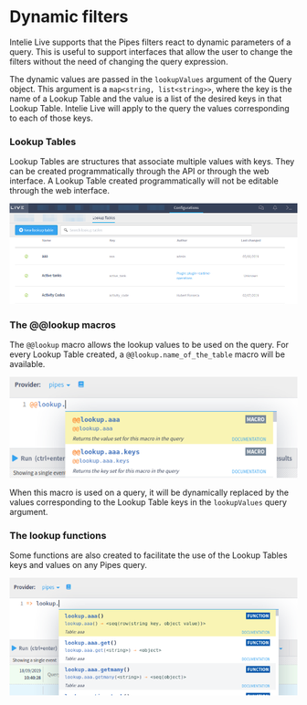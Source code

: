 # Dynamic filters

Intelie Live supports that the Pipes filters react to dynamic parameters of a query. This is useful to support interfaces that allow the user to change the filters without the need of changing the query expression.

The dynamic values are passed in the `lookupValues` argument of the Query object. This argument is a  `map<string, list<string>>`, where the key is the name of a Lookup Table and the value is a list of the desired keys in that Lookup Table. Intelie Live will apply to the query the values corresponding to each of those keys.

### Lookup Tables

Lookup Tables are structures that associate multiple values with keys. They can be created  programmatically through the API or through the web interface. A Lookup Table created programmatically will not be editable through the web interface.

![Web interface to manage lookup tables](<../.gitbook/assets/image (73).png>)

### The @@lookup macros

The `@@lookup` macro allows the lookup values to be used on the query. For every Lookup Table created, a `@@lookup.name_of_the_table` macro will be available.

![Example of the @@lookup macros](<../.gitbook/assets/image (160).png>)

When this macro is used on a query, it will be dynamically replaced by the values corresponding to the Lookup Table keys in the `lookupValues` query argument.

### The lookup functions

Some functions are also created to facilitate the use of the Lookup Tables keys and values on any Pipes query.

![Example of auxiliar Pipes functions](<../.gitbook/assets/image (145).png>)
